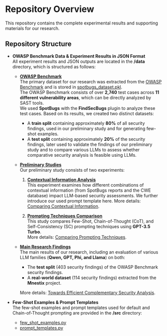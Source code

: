 # Repository Overview

This repository contains the complete experimental results and supporting materials for our research.

## Repository Structure

- **OWASP Benchmark Data & Experiment Results in JSON Format**  
  All experiment results and JSON outputs are located in the **/data** directory, which is structured as follows:

  - **[OWASP Benchmark](data/owasp_benchmark/)**  
    The primary dataset for our research was extracted from the [OWASP Benchmark](https://github.com/OWASP-Benchmark/BenchmarkJava) and is stored in [spotbugs_dataset.pkl](data/owasp_benchmark/spotbugs_dataset.pkl).  
    The OWASP Benchmark consists of over **2,740** test cases across **11 different vulnerability areas**, which can be directly analyzed by SAST tools.  
    We used **SpotBugs** with the **FindSecBugs** plugin to analyze these test cases. Based on its results, we created two distinct datasets:

    - A **train split** containing approximately **80%** of all security findings, used in our preliminary study and for generating few-shot examples.
    - A **test split** containing approximately **20%** of the security findings, later used to validate the findings of our preliminary study and to compare various LLMs to assess whether comparative security analysis is feasible using LLMs.

  - **[Preliminary Studies](data/preliminary_study/)**  
    Our preliminary study consists of two experiments:

    1. **[Contextual Information Analysis](data/preliminary_study/contextual_information_experiment/)**  
       This experiment examines how different combinations of contextual information (from SpotBugs reports and the CWE database) impact LLM-based security assessments. We further introduce our used prompt template here. 
       More details: [Comparing Contextual Information](data/preliminary_study/contextual_information_experiment/README.md).

    2. **[Prompting Techniques Comparison](data/preliminary_study/prompting_techniques_experiment/)**  
       This study compares Few-Shot, Chain-of-Thought (CoT), and Self-Consistency (SC) prompting techniques using **GPT-3.5 Turbo**.  
       More details: [Comparing Prompting Techniques](data/preliminary_study/prompting_techniques_experiment/README.md).

  - **[Main Research Findings](data/towards_efficient_complementary_security_analysis/)**  
    The main results of our research, including an evaluation of various LLM families (**Qwen, GPT, Phi, and Llama**) on both:

    - The **test split** (403 security findings) of the OWASP Benchmark security findings.
    - A **real-world dataset** (114 security findings) extracted from the **Mnestix** project.

    More details: [Towards Efficient Complementary Security Analysis](data/towards_efficient_complementary_security_analysis/README.md).

- **Few-Shot Examples & Prompt Templates**  
  The few-shot examples and prompt templates used for default and Chain-of-Thought prompting are provided in the **/src** directory:

  - [few_shot_examples.py](src/few_shot_examples.py)
  - [prompt_templates.py](src/prompt_templates.py)
